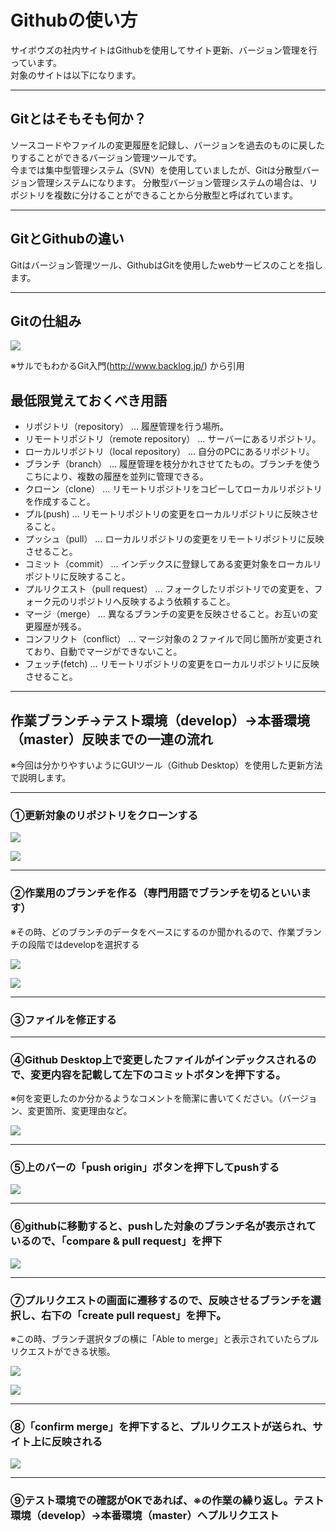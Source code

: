 
# Githubの使い方

サイボウズの社内サイトはGithubを使用してサイト更新、バージョン管理を行っています。  
対象のサイトは以下になります。

---

## Gitとはそもそも何か？
ソースコードやファイルの変更履歴を記録し、バージョンを過去のものに戻したりすることができるバージョン管理ツールです。  
今までは集中型管理システム（SVN）を使用していましたが、Gitは分散型バージョン管理システムになります。
分散型バージョン管理システムの場合は、リポジトリを複数に分けることができることから分散型と呼ばれています。

---

## GitとGithubの違い
Gitはバージョン管理ツール、GithubはGitを使用したwebサービスのことを指します。

---

## Gitの仕組み
![](img/capture_intro1_2_2.png)

※サルでもわかるGit入門(http://www.backlog.jp/) から引用

## 最低限覚えておくべき用語

- リポジトリ（repository） … 履歴管理を行う場所。
- リモートリポジトリ（remote repository） … サーバーにあるリポジトリ。
- ローカルリポジトリ（local repository） … 自分のPCにあるリポジトリ。
- ブランチ（branch） … 履歴管理を枝分かれさせてたもの。ブランチを使うこちにより、複数の履歴を並列に管理できる。
- クローン（clone） … リモートリポジトリをコピーしてローカルリポジトリを作成すること。
- プル(push) … リモートリポジトリの変更をローカルリポジトリに反映させること。
- プッシュ（pull） … ローカルリポジトリの変更をリモートリポジトリに反映させること。
- コミット（commit） … インデックスに登録してある変更対象をローカルリポジトリに反映すること。
- プルリクエスト（pull request） … フォークしたリポジトリでの変更を、フォーク元のリポジトリへ反映するよう依頼すること。
- マージ（merge） … 異なるブランチの変更を反映させること。お互いの変更履歴が残る。
- コンフリクト（conflict） … マージ対象の２ファイルで同じ箇所が変更されており、自動でマージができないこと。
- フェッチ(fetch) … リモートリポジトリの変更をローカルリポジトリに反映させること。

---

## 作業ブランチ→テスト環境（develop）→本番環境（master）反映までの一連の流れ

※今回は分かりやすいようにGUIツール（Github Desktop）を使用した更新方法で説明します。

---

### ①更新対象のリポジトリをクローンする

![](img/github_clone_01.png)

![](img/github_clone_02.png)

---

### ②作業用のブランチを作る（専門用語でブランチを切るといいます）
※その時、どのブランチのデータをベースにするのか聞かれるので、作業ブランチの段階ではdevelopを選択する

![](img/github_branch_01.png)

![](img/github_branch_02.png)

---

### ③ファイルを修正する

---

### ④Github Desktop上で変更したファイルがインデックスされるので、変更内容を記載して左下のコミットボタンを押下する。

※何を変更したのか分かるようなコメントを簡潔に書いてください。（バージョン、変更箇所、変更理由など。

![](img/github_commit_01.png)

---

### ⑤上のバーの「push origin」ボタンを押下してpushする

![](img/github_push_01.png)

---

### ⑥githubに移動すると、pushした対象のブランチ名が表示されているので、「compare & pull request」を押下

![](img/github_push_02.png)

---

### ⑦プルリクエストの画面に遷移するので、反映させるブランチを選択し、右下の「create  pull request」を押下。
※この時、ブランチ選択タブの横に「Able to merge」と表示されていたらプルリクエストができる状態。

![](img/github_push_03.png)

![](img/github_push_04.png)

---

### ⑧「confirm merge」を押下すると、プルリクエストが送られ、サイト上に反映される

![](img/github_push_05.png)

---

### ⑨テスト環境での確認がOKであれば、※の作業の繰り返し。テスト環境（develop）→本番環境（master）へプルリクエスト

